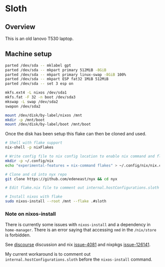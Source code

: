# Sloth

## Overview

This is an old lanovo T530 laptop.

## Machine setup

```bash
parted /dev/sda -- mklabel gpt
parted /dev/sda -- mkpart primary 512MiB -8GiB
parted /dev/sda -- mkpart primary linux-swap -8GiB 100%
parted /dev/sda -- mkpart ESP fat32 1MiB 512MiB
parted /dev/sda -- set 3 esp on

mkfs.ext4 -L nixos /dev/sda1
mkfs.fat -F 32 -n boot /dev/sda3
mkswap -L swap /dev/sda2
swapon /dev/sda2

mount /dev/disk/by-label/nixos /mnt
mkdir -p /mnt/boot
mount /dev/disk/by-label/boot /mnt/boot
```

Once the disk has been setup this flake can then be cloned and used.

```bash
# Shell with flake support
nix-shell -p nixFlakes

# Write config file to nix config location to enable nix command and flakes
mkdir -p ~/.config/nix
echo "experimental-features = nix-command flakes" > ~/.config/nix/nix.conf

# Clone and cd into nyx repo
git clone https://github.com/edeneast/nyx && cd nyx

# Edit flake.nix file to comment out internal.hostConfigurations.sloth

# Install nixos with flake
sudo nixos-install --root /mnt --flake .#sloth
```

### Note on nixos-install

There is currently some issues with `nixos-install` and a dependency in `home-manager`. 
There is an error saying that accessing `nmd` in the `/nix/store` is forbidden.

See [discourse] discussion and nix [issue-4081] and nixpkgs [issue-126141].

My current workaround is to comment out `internal.hostConfigurations.sloth` before the
`nixos-install` command.

[discourse]: https://discourse.nixos.org/t/how-to-get-nixos-install-flake-to-work/10069
[issue-4081]: https://github.com/NixOS/nix/issues/4081
[issue-126141]: https://github.com/NixOS/nixpkgs/issues/126141



